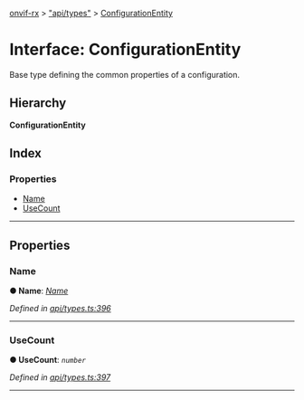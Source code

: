[onvif-rx](../README.md) > ["api/types"](../modules/_api_types_.md) > [ConfigurationEntity](../interfaces/_api_types_.configurationentity.md)

# Interface: ConfigurationEntity

Base type defining the common properties of a configuration.

## Hierarchy

**ConfigurationEntity**

## Index

### Properties

* [Name](_api_types_.configurationentity.md#name)
* [UseCount](_api_types_.configurationentity.md#usecount)

---

## Properties

<a id="name"></a>

###  Name

**● Name**: *[Name](_api_types_.configurationentity.md#name)*

*Defined in [api/types.ts:396](https://github.com/patrickmichalina/onvif-rx/blob/1596479/src/api/types.ts#L396)*

___
<a id="usecount"></a>

###  UseCount

**● UseCount**: *`number`*

*Defined in [api/types.ts:397](https://github.com/patrickmichalina/onvif-rx/blob/1596479/src/api/types.ts#L397)*

___

